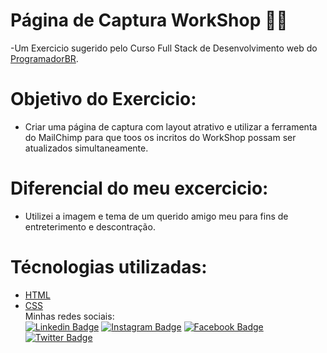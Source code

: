 # Página de Captura WorkShop 👨‍⚕️
-Um Exercicio sugerido pelo Curso Full Stack de Desenvolvimento web do [ProgramadorBR](https://programadorbr.com).
# Objetivo do Exercicio:
- Criar uma página de captura com layout atrativo e utilizar a ferramenta do MailChimp para que toos os incritos do WorkShop possam ser atualizados simultaneamente.
# Diferencial do meu excercicio:
- Utilizei a imagem e tema de um querido amigo meu para fins de entreterimento e descontração.
# Técnologias utilizadas:
- [HTML](https://developer.mozilla.org/pt-BR/docs/Web/HTML)
- [CSS](https://developer.mozilla.org/pt-BR/docs/Web/CSS)<br>
Minhas redes sociais: <br>
[![Linkedin Badge](https://img.shields.io/badge/-LinkedIn-0e76a8?style=white-square&logo=Linkedin&logoColor=white&link=https://www.linkedin.com/in/claudio-lombardoso-65a6b6200/)](https://www.linkedin.com/in/claudio-lombardoso-65a6b6200/)
[![Instagram Badge](https://img.shields.io/badge/-Instagram-3f729b?style=white-square&labelColor=E2E2E2&logo=instagram&logoColor=blue&link=https://www.instagram.com/claudiolombardoso/)](https://www.instagram.com/claudiolombardoso/) 
[![Facebook Badge](https://img.shields.io/badge/-Facebook-4e71ba?style=white-square&logo=facebook&logoColor=white&link=https://web.facebook.com/claudio.lombardoso)](https://web.facebook.com/claudio.lombardoso)
[![Twitter Badge](https://img.shields.io/badge/-Twitter-26a7de?style=white-square&labelColor=E2E2E2&logo=twitter&logoColor=blue&link=https://twitter.com/CLombardoso)](https://twitter.com/CLombardoso)